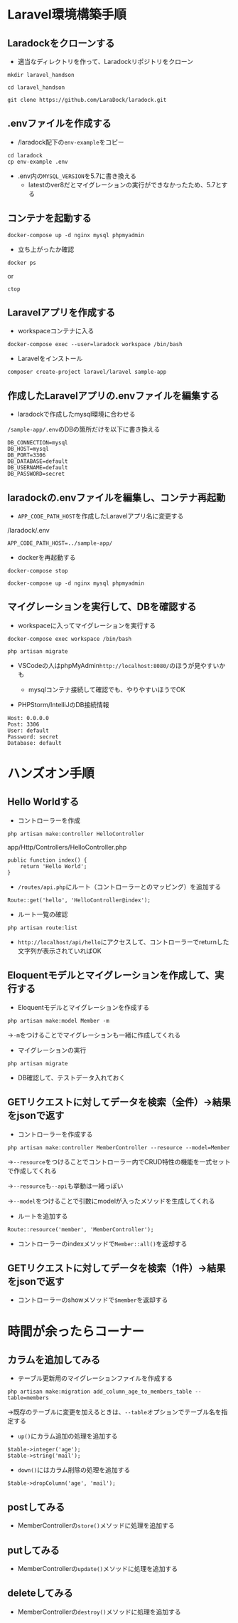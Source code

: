 # Laravel環境構築手順

## Laradockをクローンする
- 適当なディレクトリを作って、Laradockリポジトリをクローン

```
mkdir laravel_handson

cd laravel_handson
```

`git clone https://github.com/LaraDock/laradock.git`

## .envファイルを作成する

- /laradock配下の`env-example`をコピー

```
cd laradock
cp env-example .env
```

- .env内の`MYSQL_VERSION`を5.7に書き換える
    - latestのver8だとマイグレーションの実行ができなかったため、5.7とする

## コンテナを起動する

`docker-compose up -d nginx mysql phpmyadmin`

- 立ち上がったか確認

`docker ps`

or

`ctop`

## Laravelアプリを作成する

- workspaceコンテナに入る

`docker-compose exec --user=laradock workspace /bin/bash`

- Laravelをインストール

`composer create-project laravel/laravel sample-app`

## 作成したLaravelアプリの.envファイルを編集する

- laradockで作成したmysql環境に合わせる

`/sample-app/.env`のDBの箇所だけを以下に書き換える
```
DB_CONNECTION=mysql
DB_HOST=mysql
DB_PORT=3306
DB_DATABASE=default
DB_USERNAME=default
DB_PASSWORD=secret
```

## laradockの.envファイルを編集し、コンテナ再起動

- `APP_CODE_PATH_HOST`を作成したLaravelアプリ名に変更する

/laradock/.env

`APP_CODE_PATH_HOST=../sample-app/`

- dockerを再起動する

`docker-compose stop`

`docker-compose up -d nginx mysql phpmyadmin`

## マイグレーションを実行して、DBを確認する

- workspaceに入ってマイグレーションを実行する

`docker-compose exec workspace /bin/bash`

`php artisan migrate`

- VSCodeの人はphpMyAdmin`http://localhost:8080/`のほうが見やすいかも

    - mysqlコンテナ接続して確認でも、やりやすいほうでOK

- PHPStorm/IntelliJのDB接続情報
```
Host: 0.0.0.0
Post: 3306
User: default
Password: secret
Database: default
```

# ハンズオン手順

## Hello Worldする

- コントローラーを作成

`php artisan make:controller HelloController`

app/Http/Controllers/HelloController.php

```
public function index() {
    return 'Hello World';
}
```

- `/routes/api.php`にルート（コントローラーとのマッピング）を追加する

`Route::get('hello', 'HelloController@index');`

- ルート一覧の確認

`php artisan route:list`

- `http://localhost/api/hello`にアクセスして、コントローラーでreturnした文字列が表示されていればOK

## Eloquentモデルとマイグレーションを作成して、実行する

- Eloquentモデルとマイグレーションを作成する

`php artisan make:model Member -m`

→`-m`をつけることでマイグレーションも一緒に作成してくれる

- マイグレーションの実行

 `php artisan migrate`
 
- DB確認して、テストデータ入れておく

## GETリクエストに対してデータを検索（全件）→結果をjsonで返す

- コントローラーを作成する

`php artisan make:controller MemberController --resource --model=Member`

→`--resource`をつけることでコントローラー内でCRUD特性の機能を一式セットで作成してくれる

→`--resource`も`--api`も挙動は一緒っぽい

→`--model`をつけることで引数にmodelが入ったメソッドを生成してくれる

- ルートを追加する

`Route::resource('member', 'MemberController');`

- コントローラーのindexメソッドで`Member::all()`を返却する

## GETリクエストに対してデータを検索（1件）→結果をjsonで返す

- コントローラーのshowメソッドで`$member`を返却する


# 時間が余ったらコーナー

## カラムを追加してみる

- テーブル更新用のマイグレーションファイルを作成する

`php artisan make:migration add_column_age_to_members_table --table=members`

→既存のテーブルに変更を加えるときは、`--table`オプションでテーブル名を指定する

- `up()`にカラム追加の処理を追加する

```
$table->integer('age');
$table->string('mail');
```

- `down()`にはカラム削除の処理を追加する

```
$table->dropColumn('age', 'mail');
```

## postしてみる

- MemberControllerの`store()`メソッドに処理を追加する

## putしてみる

- MemberControllerの`update()`メソッドに処理を追加する

## deleteしてみる

- MemberControllerの`destroy()`メソッドに処理を追加する

